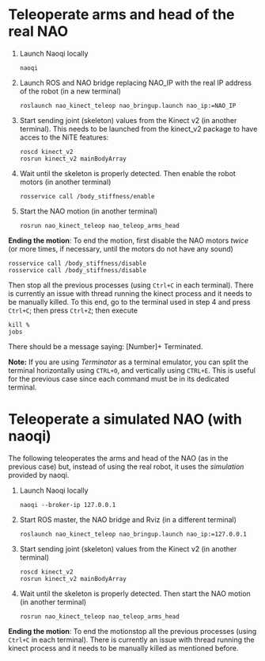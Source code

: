 Teleoperate arms and head of the real NAO
=========================================

1. Launch Naoqi locally
   ```
   naoqi 
   ```

2. Launch ROS and NAO bridge replacing NAO_IP with the real IP address of the
   robot (in a new terminal)
   ```
   roslaunch nao_kinect_teleop nao_bringup.launch nao_ip:=NAO_IP
   ```

4. Start sending joint (skeleton) values from the Kinect v2 (in another
   terminal). This needs to be launched from the kinect_v2 package to have
   acces to the NiTE features:
   ```
   roscd kinect_v2
   rosrun kinect_v2 mainBodyArray
   ```

5. Wait until the skeleton is properly detected. Then enable the robot motors
   (in another terminal)
   ```
   rosservice call /body_stiffness/enable
   ```

6. Start the NAO motion (in another terminal)
   ```
   rosrun nao_kinect_teleop nao_teleop_arms_head
   ```

**Ending the motion**: To end the motion, first disable the NAO motors *twice*
(or more times, if necessary, until the motors do not have any sound)
   ```
   rosservice call /body_stiffness/disable 
   rosservice call /body_stiffness/disable 
   ```
Then stop all the previous processes (using ``Ctrl+C`` in each terminal). There
is currently an issue with thread running the kinect process and it needs to
be manually killed. To this end, go to the terminal used in step 4 and press
``Ctrl+C``; then press ``Ctrl+Z``; then execute
   ```
   kill %
   jobs
   ```
There should be a message saying: [Number]+ Terminated.

**Note:** If you are using *Terminator* as a terminal emulator, you can split the terminal horizontally using ``CTRL+O``, and vertically using ``CTRL+E``. This is useful for the previous case since each command must be in its dedicated terminal.


Teleoperate a simulated NAO (with naoqi)
================================================

The following teleoperates the arms and head of the NAO (as in the previous case)
but, instead of using the real robot, it uses the *simulation* provided by naoqi.

1. Launch Naoqi locally
   ```
   naoqi --broker-ip 127.0.0.1
   ```
     
2. Start ROS master, the NAO bridge and Rviz (in a different terminal)
   ```
   roslaunch nao_kinect_teleop nao_bringup.launch nao_ip:=127.0.0.1
   ```

4. Start sending joint (skeleton) values from the Kinect v2 (in another
   terminal)
   ```
   roscd kinect_v2
   rosrun kinect_v2 mainBodyArray
   ```

5. Wait until the skeleton is properly detected. Then start the NAO motion
   (in another terminal)
   ```
   rosrun nao_kinect_teleop nao_teleop_arms_head
   ```
**Ending the motion**: To end the motionstop all the previous processes 
(using ``Ctrl+C`` in each terminal). There is currently an issue with thread
running the kinect process and it needs to be manually killed as mentioned
before.
